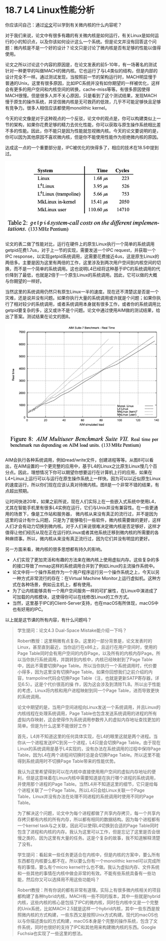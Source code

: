 # 18.7 L4 Linux性能分析

你应该问自己：通过[论文](https://pdos.csail.mit.edu/6.828/2020/readings/microkernel.pdf)可以学到有关微内核的什么内容呢？

对于我们来说，论文中有很多有趣的有关微内核是如何运行，有关Linux是如何运行的小的知识点，以及你该如何设计这么一个系统。但是论文并没有回答这个问题：微内核是不是一个好的设计？论文只是讨论了微内核是否有足够的性能以值得使用。

论文之所以讨论这个内容的原因是，在论文发表的前5-10年，有一场著名的测试针对一种更早的叫做MACH的微内核。它也运行了与L4类似的结构，但是内部的设计完全不一样。通过测试发现，当按照前一节的架构运行时，MACH明显慢于普通的Unix。这里有很多原因，比如IPC系统并没有如你期望的一样被优化，这样会有更多的用户空间和内核空间的转换，cache-miss等等。有很多原因使得MACH很慢。但是很多人并不关心原因，只是看到了这个测试结果，发现MACH慢于原生的操作系统，并坚信微内核是无可救药的低效，几乎不可能足够快且足够有竞争力。很多人相信应该都使用monolithic kernel。

今天的论文像是对于这种观点的一个反驳，论文中的观点是，你可以构建类似上一节的架构，如果你花费足够的精力去优化性能，你可以获取与原生操作系统相比差不多的性能。因此，你不能只是因为性能就忽视微内核。今天的论文要说明的是，你可以因为其他原因不喜欢微内核，但是你不能使用性能作为拒绝微内核的原因。

达成这一点的一个重要部分是，IPC被优化的快得多了，相应的技术在18.5中提到过。

![](<../gitbook/assets/image (124).png>)

论文的表二做了性能对比，运行在硬件上的原生Linux执行一个简单的系统调用getpid花费1.7us，对于上一节的实现，需要发送一个IPC request，并获取一个IPC response，以实现getpid系统调用，这需要花费接近4us，这是原生Linux的两倍多。主要是因为这里有两倍的工作，这里涉及到两次用户空间到内核空间的切换，而不是一个简单的系统调用。这也说明L4已经将这种基于IPC的系统调用的代价降到了最低，也就是2倍于一个原生Linux的系统调用。因此，它可以做的大概与你期望的一样好。

当然这里的系统调用仍然只有原生Linux一半的速度。现在还不清楚这是否是一个灾难，还是说并没有问题。如果你执行大量的系统调用或许就是个问题；如果你执行了相对较少的系统调用，或者系统调用本身就有很多工作，或者你的系统调用比getpid要复杂的多，这又或许不是个问题。论文中通过使用AIM做的测试结果，给出了答案。测试结果在论文的图8。

![](<../gitbook/assets/image (4).png>)

AIM会执行各种系统调用，例如read/write文件，创建进程等等。从图8可以看出，在AIM设置的一个更完整的应用中，基于L4的Linux之比原生Linux慢几个百分点。因此，理想情况下你可以期望你想要运行在计算机上行的应用，如果在L4+Linux上运行可以与运行在原生操作系统上一样快。因为可以以近似原生Linux的速度运行，所以你们现在应该认真对待微内核。图8是一个非常不错的结果，有点超出预期。

让时间快进20年，如果之前所说，现在人们实际上在一些嵌入式系统中使用L4，尤其在智能手机里有很多L4实例在运行，它们与Unix并没有兼容性。在一些更通用的场景下，像是工作站和服务器， 微内核从来没有真正的流行过，并不是因为这里的设计有什么问题，只是为了能够吸引一些软件，微内核需要做的更好，这样人们才会有动力切换到微内核。对于人们来说很难决定微内核是否足够好，这样才值得让他们经历从现在正在运行的Linux或者其他系统迁移到微内核的所需要的各种麻烦事。所以，微内核从来没有真正流行过，因为它们并没有明显的更好。

另一方面来看，微内核的很多思想都有持久的影响。

* 人们实现了更加灵活和有趣的方法来在微内核上使用虚拟内存。这些复杂的多的接口导致了mmap这样的系统调用合并到了例如Linux的主流操作系统中。
* 论文中将一个操作系统作为一个用户程序运行另一个操作系统之上，今天以另一种方式非常流行的存在：在Virtual Machine Monitor上运行虚拟机。这种方式在各种场景，例如云主机上，都有使用。
* 为了让内核能够具有一个用户空间服务一样的可扩展性，在Linux中演进成了可加载的内核模块，这使得你可以在线修改Linux的工作方式。
* 当然，这里基于IPC的Client-Server支持，也在macOS有所体现，macOS中也有好用的IPC。&#x20;

以上就是这节课的所有内容，有什么问题吗？

> 学生提问：论文4.3 Dual-Space Mistake能介绍一下吗？
>
> Robert教授：这里稍微有点复杂。这里的一部分背景是，论文发表时的Linux，甚至直到最近，当你运行在x86上，且运行在用户空间时，使用的Page Table同时会有用户空间的内存Page，以及所有的内核内存Page。所以当你执行系统调用，并跳转到内核中，内核已经映射到了Page Table中，因此不需要切换Page Table。所以当你执行一个系统调用时，代价要小得多，因为这里没有切换Page Table。如果你回想我们之前介绍的内容，trampoline代码会切换Page Table（注，也就是更新SATP寄存器，详见6.5）。这是个代价很高的操 作，因为这会涉及到清除TLB。所以出于性能的考虑，Linux将内核和用户进程映射到同一个Page Table，进而导致更快的系统调用。
>
> 论文中期望的是，当用户空间进程向Linux发送一个系统调用，并且Linux的内核线程在处理系统调用，Page Table也包含发送系统调用的进程的所有虚拟内存映射，这会使得作为系统调用参数传入的虚拟内存地址查找更加的简单。但是为什么这里不能很好工作？
>
> 首先，L4并不知道这里的任何具体实现，在L4的眼里这就是两个进程。当你从一个进程发送IPC到另一个进程，L4只是会切换Page Table。由于现在Linux的系统调用是基于L4实现的，没有办法在系统调用的过程中保持Page Table，因为L4在两个进程间切换时总是会切换Page Table。所以这里不能得到系统调用时不切换Page Table带来的性能优势。
>
> 我认为这里希望得到可以在内核中直接使用用户空间的虚拟内存地址的便利，但是这意味着在Linux内核中需要知道是在执行哪个进程的系统调用，并使用那个进程的Page Table。当然L4并不知道这里的细节，它只是给每个进程关联了一个Page Table。所以L4只会给Linux关联一个Page Table，Linux并没有办法在处理不同进程的系统调用时使用不同的Page Table。
>
> 为了解决这个问题，论文中为每个进程都做了共享内存拷贝，每一个共享内存拷贝都有内核的所有内存，所以都有相同的数据结构。因为每个进程都有一个kernel task与之关联，因此可以使得L4切换到合适的Page Table同时包含了进程和内核的内存。我认为这里可以工作，但是忘记了这里是否会很慢之类的，因为这里有大量的任务。这是个复杂的故事，我不知道解释清楚了没有。
>
> 学生提问：看起来一些任务更适合在内核中，但是内核的方案中，要么所有东西都在内核要么都不在。所以要么你有一个monolithic kernel可以完成所有的事情，要么有个micro kernel什么也不做。我认为虚拟内存、文件系统和一些其他的事情在内核中做会非常的有效。不能有些系统具备有一些功能，然后你又可以选择用不用这些功能吗？
>
> Robert教授：所有你说的都有非常有道理。实际上有很多微内核相关的项目都构建了各种hybrid内核，MACH有一些不同的版本，其中一些就是hybrid内核，这些内核的核心是包括了IPC的微内核，同时在内核中又是一个完整的Unix系统，比如MACH 2.5就是这样一个hybrid内核，其中一些东西是按照微内核的方式构建，一些东西又是按照Unix方式构建。现代的macOS也以与你描述类似的方式构建，macOS本身是个完整的操作系统，包含了文件系统，同时也很好的支持了IPC和其他用来构建微内核的东西。Google Fuchsia也实现了一些这里的想法。

